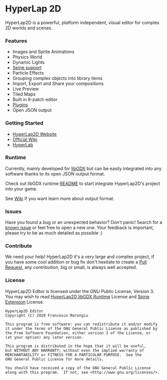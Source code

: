 # HyperLap 2D
HyperLap2D is a powerful, platform independent, visual editor for complex 2D worlds and scenes. 

### Features
- Images and Sprite Animations
- Physics World
- Dynamic Lights
- [Spine support](https://github.com/rednblackgames/HyperLap2D/h2d-libgdx-spine-extension)
- Particle Effects
- Grouping complex objects into library items
- Import, Export and Share your compositions
- Live Preview
- Tiled Maps
- Built in 9-patch editor
- [Plugins](https://hyperlap2d.rednblack.games/wiki/plugins/)
- Open JSON output

### Getting Started
- [HyperLap2D Website](https://hyperlap2d.rednblack.games)
- [Official Wiki](https://hyperlap2d.rednblack.games/wiki)
- [HyperLab](https://hyperlab.rednblack.games)
### Runtime

Currently, mainly developed for [libGDX](https://github.com/libgdx/libgdx) but can be easily integrated into any software thanks to its open JSON output format.

Check out libGDX runtime [README](https://github.com/rednblackgames/HyperLap2D/hyperlap2d-runtime-libgdx) to start integrate HyperLap2D's project into your game.

See [Wiki](https://hyperlap2d.rednblack.games/wiki/hyperlap2d/14-json-export-format/) if you want learn more about output format.
### Issues

Have you found a bug or an unexpected behavior? Don't panic! Search for a [known issue](https://github.com/rednblackgames/HyperLap2D/issues) or feel free to open a new one. Your feedback is important, please try to be as much detailed as possible :)

### Contribute

We need your help! HyperLap2D it's a very large and complex project, if you have some cool addition or bug fix don't hesitate to create a [Pull Request](https://github.com/rednblackgames/HyperLap2D/pulls), any contribution, big or small, is always well accepted.

### License

HyperLap2D Editor is licensed under the GNU Public License, Version 3. You may wish to read [HyperLap2D libGDX Runtime](https://github.com/rednblackgames/HyperLap2D/hyperlap2d-runtime-libgdx) License and [Spine Extension](https://github.com/rednblackgames/HyperLap2D/h2d-libgdx-spine-extension) License.

```
HyperLap2D Editor
Copyright (C) 2020 Francesco Marongiu

This program is free software: you can redistribute it and/or modify
it under the terms of the GNU General Public License as published by
the Free Software Foundation, either version 3 of the License, or
(at your option) any later version.

This program is distributed in the hope that it will be useful,
but WITHOUT ANY WARRANTY; without even the implied warranty of
MERCHANTABILITY or FITNESS FOR A PARTICULAR PURPOSE.  See the
GNU General Public License for more details.

You should have received a copy of the GNU General Public License
along with this program.  If not, see <http://www.gnu.org/licenses/>.
```